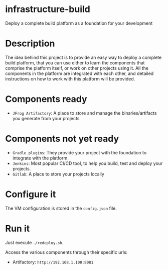 # infrastructure-build
Deploy a complete build platform as a foundation for your development

# Description
The idea behind this project is to provide an easy way
to deploy a complete build platform, that you can use
either to learn the components that comprise the platform 
itself, or work on other projects using it.
All the components in the platform are integrated
with each other, and detailed instructions on how
to work with this platform will be provided.

# Components ready
* `JFrog Artifactory`: A place to store and manage the
binaries/artifacts you generate from your projects

# Components not yet ready
* `Gradle plugins`: They provide your project with
 the foundation to integrate with the platform.
* `Jenkins`: Most popular CI/CD tool, to help you build, 
test and deploy your projects.
* `Gitlab`: A place to store your projects locally

# Configure it
The VM configuration is stored in the `config.json` file.
# Run it
Just execute `./redeploy.sh`.

Access the various components through their specific urls:
* Artifactory: `http://192.168.1.100:8081`
